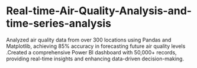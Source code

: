 # Real-time-Air-Quality-Analysis-and-time-series-analysis
Analyzed air quality data from over 300 locations using Pandas and Matplotlib, achieving 85% accuracy in forecasting future air quality levels .Created a comprehensive Power BI dashboard with 50,000+ records, providing real-time insights and enhancing data-driven decision-making.
